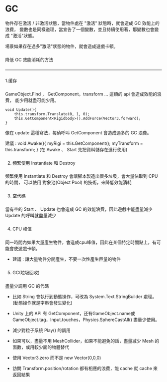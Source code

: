 
GC
===========================

物件存在激活 / 非激活狀態，當物件處在 "激活" 狀態時，就會造成 GC 效能上的浪費，
變數也是同樣道理，當宣告了一個變數，並且持續使用著，那變數也會變成 "激活"狀態。

場景如果存在過多"激活"狀態的物件，就會造成遊戲卡頓。


###
降低 GC 效能消耗的方法
###

***

###
1.缓存
###

GameObject.Find ， GetComponent，transform ... 這類的 api 會造成效能的浪費，
能少用就盡可能少用。

```
void Update(){
    this.transform.Translate(0, 1, 0);
    this.GetComponent<Rigidbody>().AddForce(Vector3.forward);
}
```
像在 update 這種寫法，每偵呼叫 GetComponent 會造成過多的 GC 浪費。

建議 :
      void Awake(){
          myRigi = this.GetComponent<Rigidbody>();
          myTransform = this.transform;
      }
(在 Awake 、 Start 先把資料儲存在進行使用)      

###
2. 頻繁使用 Instantiate 和 Destroy
###

頻繁使用 Instantiate 和 Destroy 會讓腳本製造出很多垃圾，會大量佔取到 CPU 的時間，
可以使用 對象池(Object Pool) 的技術，來降低效能消耗


###
3. 空代碼
###

當有空的 Start 、 Update 也會造成 GC 的效能浪費，因此遊戲中能盡量減少 Update 的呼叫就盡量減少

###
4. CPU 峰值
###

同一時間內如果大量產生物件，會造成cpu峰值，因此在某個特定時間點上，有可能會使遊戲卡頓。

* 建議 :
      讓大量物件分開產生，不要一次性產生巨量的物件

###
5. GC(垃圾回收)
###

盡量少調用 GC 的代碼

* 比如 String 會執行到動態操作，可改為 System.Text.StringBuilder 處理。
   (動態操作就是字串會發生變化)

* Unity 上的 API 有 GetComponent，还有GameObject.name或GameObject.tag，Input.touches，Physics.SphereCastAll() 
   盡量少使用。
   
* 減少對粒子系统 Play() 的調用

* 如果可以，盡量不用 MeshCollider，如果不能避免的話，盡量减少 Mesh 的面數，或用較少面的物體替代

* 使用 Vector3.zero 而不是 new Vector(0,0,0)

* 訪問 Transform.position/rotation 都有相應的浪費，能 cache 就 cache 來返回結果
